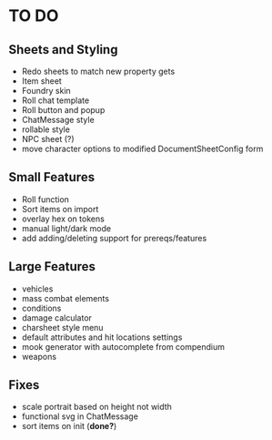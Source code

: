 # TO DO
## Sheets and Styling
- Redo sheets to match new property gets
- Item sheet
- Foundry skin
- Roll chat template
- Roll button and popup
- ChatMessage style
- rollable style
- NPC sheet (?)
- move character options to modified DocumentSheetConfig form
## Small Features
- Roll function
- Sort items on import
- overlay hex on tokens
- manual light/dark mode
- add adding/deleting support for prereqs/features
## Large Features
- vehicles
- mass combat elements
- conditions
- damage calculator
- charsheet style menu
- default attributes and hit locations settings
- mook generator with autocomplete from compendium
- weapons
## Fixes
- scale portrait based on height not width
- functional svg in ChatMessage
- sort items on init (**done?**)
